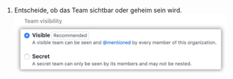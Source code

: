 1. Entscheide, ob das Team sichtbar oder geheim sein wird. ![Optionen für Sichtbarkeit, einschließlich sichtbar und geheim](/assets/images/help/teams/new-team-visibility.png)
